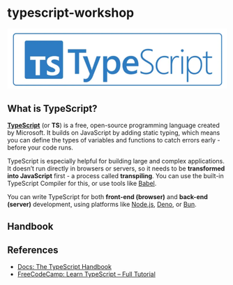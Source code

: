 # typescript-workshop

![](./img/ts_logo.png)

## What is TypeScript?

**[TypeScript](https://www.typescriptlang.org/)** (or **TS**) is a free, open-source programming language created by Microsoft. It builds on JavaScript by adding static typing, which means you can define the types of variables and functions to catch errors early - before your code runs.

TypeScript is especially helpful for building large and complex applications. It doesn’t run directly in browsers or servers, so it needs to be **transformed into JavaScript** first - a process called **transpiling**. You can use the built-in TypeScript Compiler for this, or use tools like [Babel](https://babeljs.io/).

You can write TypeScript for both **front-end (browser)** and **back-end (server)** development, using platforms like [Node.js](https://nodejs.org/en), [Deno](https://deno.com/), or [Bun](https://bun.sh/).


## Handbook

## References
- [Docs: The TypeScript Handbook](https://www.typescriptlang.org/docs/handbook/intro.html)
- [FreeCodeCamp: Learn TypeScript – Full Tutorial](https://www.youtube.com/watch?v=30LWjhZzg50)
